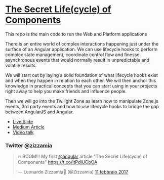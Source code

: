 
# [The Secret Life(cycle) of Components](http://zizzamia.github.io/life-cycle/)
This repo is the main code to run the Web and Platform applications

There is an entire world of complex interactions happening just under the surface of an Angular application. We can use lifecycle hooks to perform complex state management, coordinate control flow and finesse asynchronous events that would normally result in unpredictable and volatile results. 

We will start out by laying a solid foundation of what lifecycle hooks exist and when they happen in relation to each other. We will then anchor this knowledge in practical concepts that you can start using in your projects right away to help you make friends and influence people.

Then we will go into the Twilight Zone as learn how to manipulate Zone.js events, 3rd party events and how to use lifecycle hooks to bridge the gap between AngularJS and Angular.


- [Live Slide](http://zizzamia.github.io/life-cycle/) 
- [Medium Article](https://medium.com/@zizzamia/the-secret-life-cycle-of-components-ee180a9a42bb)
- [Video talk](https://www.youtube.com/watch?v=bojG4ua0jVc)

### Twitter [@zizzamia](https://twitter.com/Zizzamia)
<blockquote class="twitter-tweet" data-lang="it"><p lang="en" dir="ltr">🔥 BOOM!!! My first <a href="https://twitter.com/angular?ref_src=twsrc%5Etfw">@angular</a> article &quot;The Secret Life(cycle) of Components&quot; <a href="https://t.co/ItPdlUCbOA">https://t.co/ItPdlUCbOA</a></p>&mdash; Leonardo Zizzamia🦉 (@Zizzamia) <a href="https://twitter.com/Zizzamia/status/830447426725085189?ref_src=twsrc%5Etfw">11 febbraio 2017</a></blockquote>

